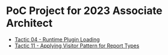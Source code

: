 # PoC Project for 2023 Associate Architect

- [Tactic 04 - Runtime Plugin Loading](./tactic-04)
- [Tactic 11 - Applying Visitor Pattern for Report Types](./tactic-11)